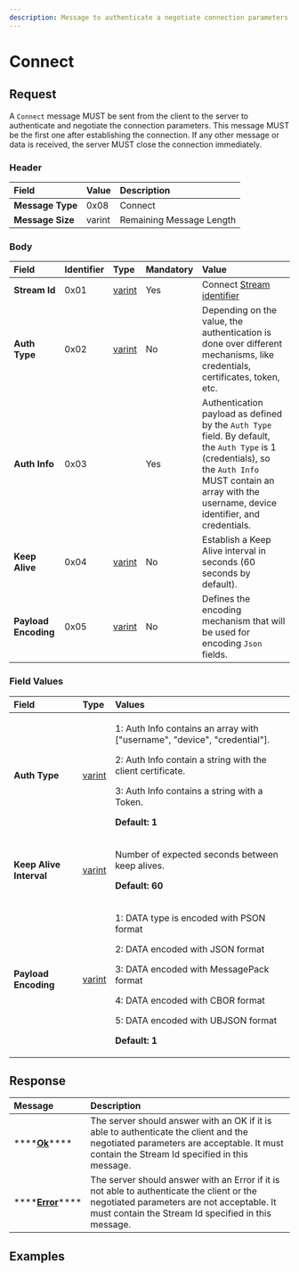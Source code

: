 ```yaml
---
description: Message to authenticate a negotiate connection parameters.
---
```


# Connect

## Request

A `Connect` message MUST be sent from the client to the server to authenticate and negotiate the connection parameters. This message MUST be the first one after establishing the connection. If any other message or data is received, the server MUST close the connection immediately.

### Header

| Field | Value | Description |
| :--- | :--- | :--- |
| **Message Type** | 0x08 | Connect |
| **Message Size** | varint | Remaining Message Length |

### Body

| Field | Identifier | Type | Mandatory | Value |
| :--- | :--- | :--- | :--- | :--- |
| **Stream Id** | 0x01 | [varint](../definitions.md#varint) | Yes | Connect [Stream identifier](../definitions.md#stream-identifier) |
| **Auth Type** | 0x02 | [varint](../definitions.md#varint) | No | Depending on the value, the authentication is done over different mechanisms, like credentials, certificates, token, etc. |
| **Auth Info** | 0x03 |  | Yes | Authentication payload as defined by the `Auth Type` field. By default, the `Auth Type` is 1 \(credentials\), so the `Auth Info` MUST contain an array with the username, device identifier, and credentials.  |
| **Keep Alive** | 0x04 | [varint](../definitions.md#varint) | No | Establish a Keep Alive interval in seconds \(60 seconds by default\). |
| **Payload Encoding** | 0x05 | [varint](../definitions.md#varint) | No | Defines the encoding mechanism that will be used for encoding `Json` fields. |

### Field Values

<table>
  <thead>
    <tr>
      <th style="text-align:left">Field</th>
      <th style="text-align:left">Type</th>
      <th style="text-align:left">Values</th>
    </tr>
  </thead>
  <tbody>
    <tr>
      <td style="text-align:left"><b>Auth Type</b>
      </td>
      <td style="text-align:left"><a href="../definitions.md#varint">varint</a>
      </td>
      <td style="text-align:left">
        <p>1: Auth Info contains an array with [&quot;username&quot;, &quot;device&quot;,
          &quot;credential&quot;].</p>
        <p>2: Auth Info contain a string with the client certificate.</p>
        <p>3: Auth Info contains a string with a Token.</p>
        <p><b>Default: 1</b>
        </p>
      </td>
    </tr>
    <tr>
      <td style="text-align:left"><b>Keep Alive Interval</b>
      </td>
      <td style="text-align:left"><a href="../definitions.md#varint">varint</a>
      </td>
      <td style="text-align:left">
        <p>Number of expected seconds between keep alives.</p>
        <p><b>Default: 60</b>
        </p>
      </td>
    </tr>
    <tr>
      <td style="text-align:left"><b>Payload Encoding</b>
      </td>
      <td style="text-align:left"><a href="../definitions.md#varint">varint</a>
      </td>
      <td style="text-align:left">
        <p>1: DATA type is encoded with PSON format</p>
        <p>2: DATA encoded with JSON format</p>
        <p>3: DATA encoded with MessagePack format</p>
        <p>4: DATA encoded with CBOR format</p>
        <p>5: DATA encoded with UBJSON format</p>
        <p><b>Default: 1</b>
        </p>
      </td>
    </tr>
  </tbody>
</table>

## Response

| Message | Description |
| :--- | :--- |
| \*\*\*\*[**Ok**](ok.md)\*\*\*\* | The server should answer with an OK if it is able to authenticate the client and the negotiated parameters are acceptable. It must contain the Stream Id specified in this message. |
| \*\*\*\*[**Error**](error.md)\*\*\*\* | The server should answer with an Error if it is not able to authenticate the client or the negotiated parameters are not acceptable. It must contain the Stream Id specified in this message. |

## Examples



